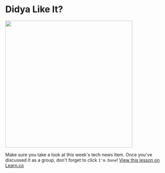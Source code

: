 # Didya Like It?

<img src="https://s3.amazonaws.com/after-school-assets/community-content.gif" width="400">

Make sure you take a look at this week's tech news item. Once you've discussed it as a group, don't forget to click `I'm Done`!
<a href='https://learn.co/lessons/hs-coding-club-community-content' data-visibility='hidden'>View this lesson on Learn.co</a>

